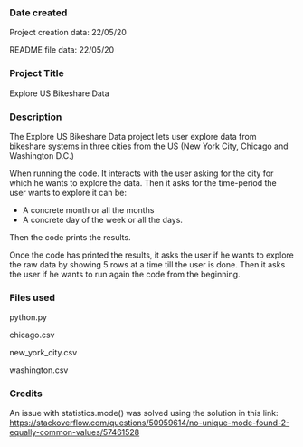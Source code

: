 ### Date created
Project creation data: 22/05/20

README file data: 22/05/20

### Project Title
Explore US Bikeshare Data

### Description
The Explore US Bikeshare Data project lets user explore data from bikeshare systems in three cities from the US (New York City, Chicago and Washington D.C.)

When running the code. It interacts with the user asking for the city for which he wants to explore the data. Then it asks for the time-period the user wants to explore it can be:
- A concrete month or all the months
- A concrete day of the week or all the days.

Then the code prints the results.

Once the code has printed the results, it asks the user if he wants to explore the raw data by showing 5 rows at a time till the user is done. Then it asks the user if he wants to run again the code from the beginning.


### Files used
python.py

chicago.csv

new_york_city.csv

washington.csv

### Credits
An issue with statistics.mode() was solved using the solution in this link:
https://stackoverflow.com/questions/50959614/no-unique-mode-found-2-equally-common-values/57461528
